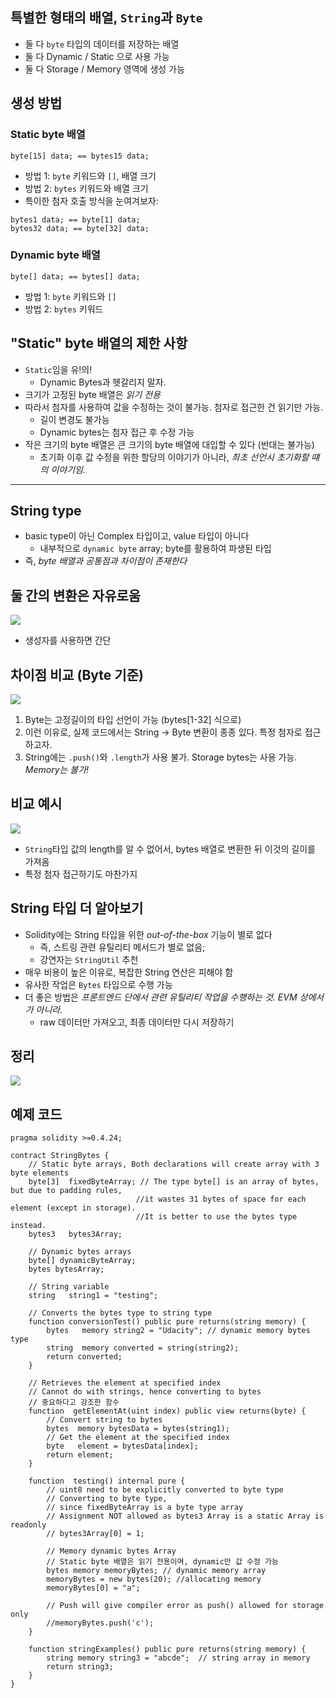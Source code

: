 ## 특별한 형태의 배열, `String`과 `Byte`

- 둘 다 `byte` 타입의 데이터를 저장하는 배열
- 둘 다 Dynamic / Static 으로 사용 가능
- 둘 다 Storage / Memory 영역에 생성 가능

## 생성 방법

### Static byte 배열

`byte[15] data; == bytes15 data;`

- 방법 1: `byte` 키워드와 `[]`, 배열 크기
- 방법 2: `bytes` 키워드와 배열 크기
- 특이한 첨자 호출 방식을 눈여겨보자:

```sol
bytes1 data; == byte[1] data;
bytes32 data; == byte[32] data;
```

### Dynamic byte 배열

`byte[] data; == bytes[] data;`

- 방법 1: `byte` 키워드와 `[]`
- 방법 2: `bytes` 키워드

## "Static" byte 배열의 제한 사항

- `Static`임을 유!의!
  - Dynamic Bytes과 헷갈리지 말자.
- 크기가 고정된 byte 배열은 *읽기 전용*
- 따라서 첨자를 사용하여 값을 수정하는 것이 불가능. 첨자로 접근한 건 읽기만 가능.
  - 길이 변경도 불가능
  - Dynamic bytes는 첨자 접근 후 수정 가능
- 작은 크기의 byte 배열은 큰 크기의 byte 배열에 대입할 수 있다 (반대는 불가능)
  - 초기화 이후 값 수정을 위한 할당의 이야기가 아니라, *최초 선언시 초기화할 떄의 이야기임.*

----

## String type

- basic type이 아닌 Complex 타입이고, value 타입이 아니다
  - 내부적으로 `dynamic byte` array; byte를 활용하여 파생된 타입
- 즉, *byte 배열과 공통점과 차이점이 존재한다*

## 둘 간의 변환은 자유로움

![](convert.png)

- 생성자를 사용하면 간단

## 차이점 비교 (Byte 기준)

![](difference.png)

1. Byte는 고정길이의 타입 선언이 가능 (bytes[1-32] 식으로)
2. 이런 이유로, 실제 코드에서는 String -> Byte 변환이 종종 있다. 특정 첨자로 접근하고자.
3. String에는 `.push()`와 `.length`가 사용 불가. Storage bytes는 사용 가능. *Memory는 불가!*

## 비교 예시

![](intoByte.png)

- `String`타입 값의 length를 알 수 없어서, bytes 배열로 변환한 뒤 이것의 길이를 가져옴
- 특정 첨자 접근하기도 마찬가지

## String 타입 더 알아보기

- Solidity에는 String 타입을 위한 *out-of-the-box* 기능이 별로 없다
  - 즉, 스트링 관련 유틸리티 메서드가 별로 없음;
  - 강연자는 `StringUtil` 추천
- 매우 비용이 높은 이유로, 복잡한 String 연산은 피해야 함
- 유사한 작업은 `Bytes` 타입으로 수행 가능
- 더 좋은 방법은 *프론트엔드 단에서 관련 유틸리티 작업을 수행하는 것. EVM 상에서가 아니라.*
  - raw 데이터만 가져오고, 최종 데이터만 다시 저장하기

## 정리

![](stringByte.png)

## 예제 코드

```sol
pragma solidity >=0.4.24;

contract StringBytes {
    // Static byte arrays, Both declarations will create array with 3 byte elements
    byte[3]  fixedByteArray; // The type byte[] is an array of bytes, but due to padding rules,
                            //it wastes 31 bytes of space for each element (except in storage).
                            //It is better to use the bytes type instead.
    bytes3   bytes3Array;

    // Dynamic bytes arrays
    byte[] dynamicByteArray;
    bytes bytesArray;

    // String variable
    string   string1 = "testing";

    // Converts the bytes type to string type
    function conversionTest() public pure returns(string memory) {
        bytes   memory string2 = "Udacity"; // dynamic memory bytes type
        string  memory converted = string(string2);
        return converted;
    }

    // Retrieves the element at specified index
    // Cannot do with strings, hence converting to bytes
    // 중요하다고 강조한 함수
    function  getElementAt(uint index) public view returns(byte) {
        // Convert string to bytes
        bytes  memory bytesData = bytes(string1);
        // Get the element at the specified index
        byte   element = bytesData[index];
        return element;
    }

    function  testing() internal pure {
        // uint8 need to be explicitly converted to byte type
        // Converting to byte type,
        // since fixedByteArray is a byte type array
        // Assignment NOT allowed as bytes3 Array is a static Array is readonly
        // bytes3Array[0] = 1;

        // Memory dynamic bytes Array
        // Static byte 배열은 읽기 전용이며, dynamic만 값 수정 가능
        bytes memory memoryBytes; // dynamic memory array
        memoryBytes = new bytes(20); //allocating memory
        memoryBytes[0] = "a";

        // Push will give compiler error as push() allowed for storage only
        //memoryBytes.push('c');
    }

    function stringExamples() public pure returns(string memory) {
        string memory string3 = "abcde";  // string array in memory
        return string3;
    }
}
```
